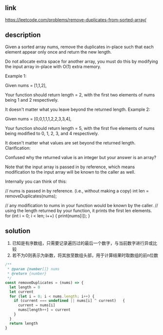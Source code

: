 ## link

https://leetcode.com/problems/remove-duplicates-from-sorted-array/

## description

Given a sorted array nums, remove the duplicates in-place such that each element appear only once and return the new length.

Do not allocate extra space for another array, you must do this by modifying the input array in-place with O(1) extra memory.

Example 1:

Given nums = [1,1,2],

Your function should return length = 2, with the first two elements of nums being 1 and 2 respectively.

It doesn't matter what you leave beyond the returned length.
Example 2:

Given nums = [0,0,1,1,1,2,2,3,3,4],

Your function should return length = 5, with the first five elements of nums being modified to 0, 1, 2, 3, and 4 respectively.

It doesn't matter what values are set beyond the returned length.
Clarification:

Confused why the returned value is an integer but your answer is an array?

Note that the input array is passed in by reference, which means modification to the input array will be known to the caller as well.

Internally you can think of this:

// nums is passed in by reference. (i.e., without making a copy)
int len = removeDuplicates(nums);

// any modification to nums in your function would be known by the caller.
// using the length returned by your function, it prints the first len elements.
for (int i = 0; i < len; i++) {
    print(nums[i]);
}

## solution

1. 已知是有序数组，只需要记录遍历过的最后一个数字，与当前数字进行异或比较
2. 若不为0则表示为新数，将其放至数组头部，用于计算结果时取数组的前n位数

```javascript
/**
 * @param {number[]} nums
 * @return {number}
 */
const removeDuplicates = (nums) => {
  let length = 0
  let current
  for (let i = 0; i < nums.length; i++) {
    if (current === undefined || nums[i] ^ current)   {
      current = nums[i]
      nums[length++] = current  
    }
  }
  return length  
}
```

